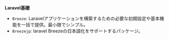 **Laravel基礎**

- `Breeze`: Laravelアプリケーションを構築するための必要な初期設定や基本機能を一括で提供。最小限でシンプル。
- `Breezejp`: laravel Breezeの日本語化をサポートするパッケージ。
